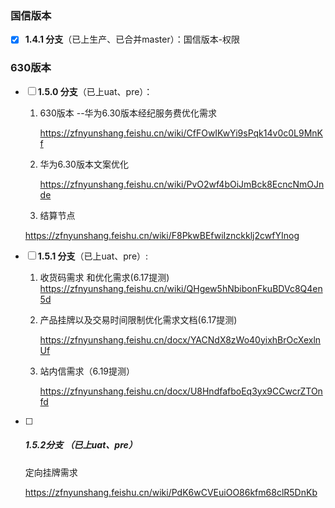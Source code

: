 ### **国信版本**

- [x] **1.4.1 分支**（已上生产、已合并master）：国信版本-权限

  

  

### **630版本**

- [ ] **1.5.0 分支**（已上uat、pre）：

  1. 630版本 --华为6.30版本经纪服务费优化需求

     https://zfnyunshang.feishu.cn/wiki/CfFOwIKwYi9sPqk14v0c0L9MnKf  

  2. 华为6.30版本文案优化

     https://zfnyunshang.feishu.cn/wiki/PvO2wf4bOiJmBck8EcncNmOJnde

  3.  结算节点

     https://zfnyunshang.feishu.cn/wiki/F8PkwBEfwiIznckklj2cwfYInog

- [ ] **1.5.1 分支**（已上uat、pre）:

  1. 收货码需求 和优化需求(6.17提测) 
     https://zfnyunshang.feishu.cn/wiki/QHgew5hNbibonFkuBDVc8Q4en5d

  2. 产品挂牌以及交易时间限制优化需求文档(6.17提测)

     https://zfnyunshang.feishu.cn/docx/YACNdX8zWo40yixhBrOcXexlnUf

  3. 站内信需求（6.19提测）

     https://zfnyunshang.feishu.cn/docx/U8HndfafboEq3yx9CCwcrZTOnfd

  
  
- [ ] ##### 1.5.2分支 （已上uat、pre）

  定向挂牌需求

  https://zfnyunshang.feishu.cn/wiki/PdK6wCVEuiOO86kfm68clR5DnKb

  

